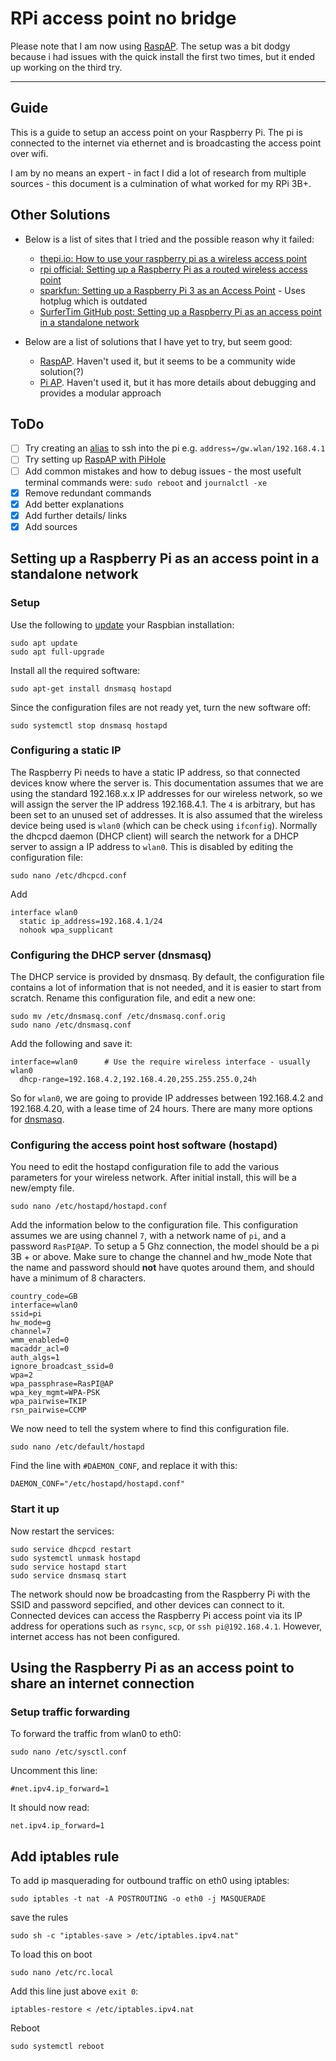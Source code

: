 # RPi access point no bridge

Please note that I am now using [RaspAP](https://raspap.com/). The setup was a bit dodgy because i had issues with the quick install the first two times, but it ended up working on the third try.

---

## Guide

This is a guide to setup an access point on your Raspberry Pi. The pi is connected to the internet via ethernet and is broadcasting the access point over wifi.

I am by no means an expert - in fact I did a lot of research from multiple sources - this document is a culmination of what worked for my RPi 3B+.

## Other Solutions

- Below is a list of sites that I tried and the possible reason why it failed:
  - [thepi.io: How to use your raspberry pi as a wireless access point](https://thepi.io/how-to-use-your-raspberry-pi-as-a-wireless-access-point/)
  - [rpi official: Setting up a Raspberry Pi as a routed wireless access point](https://www.raspberrypi.org/documentation/configuration/wireless/access-point-routed.md)
  - [sparkfun: Setting up a Raspberry Pi 3 as an Access Point](https://learn.sparkfun.com/tutorials/setting-up-a-raspberry-pi-3-as-an-access-point/all) - Uses hotplug which is outdated
  - [SurferTim GitHub post: Setting up a Raspberry Pi as an access point in a standalone network](https://github.com/SurferTim/documentation/blob/6bc583965254fa292a470990c40b145f553f6b34/configuration/wireless/access-point.md)

- Below are a list of solutions that I have yet to try, but seem good:
  - [RaspAP](https://raspap.com/). Haven't used it, but it seems to be a community wide solution(?)
  - [Pi AP](https://github.com/f1linux/pi-ap). Haven't used it, but it has more details about debugging and provides a modular approach

## ToDo

- [ ] Try creating an [alias](https://www.raspberrypi.org/documentation/configuration/wireless/access-point-routed.md) to ssh into the pi e.g. `address=/gw.wlan/192.168.4.1`
- [ ] Try setting up [RaspAP with PiHole](https://discourse.pi-hole.net/t/raspap-pihole/14739)
- [ ] Add common mistakes and how to debug issues - the most usefult terminal commands were: `sudo reboot` and `journalctl -xe`
- [x] Remove redundant commands
- [x] Add better explanations
- [x] Add further details/ links
- [x] Add sources

## Setting up a Raspberry Pi as an access point in a standalone network
### Setup

Use the following to [update](https://www.raspberrypi.org/documentation/raspbian/updating.mdhttps://www.raspberrypi.org/documentation/raspbian/updating.md) your Raspbian installation:
```
sudo apt update
sudo apt full-upgrade
```
Install all the required software:
```
sudo apt-get install dnsmasq hostapd
```
Since the configuration files are not ready yet, turn the new software off:
```
sudo systemctl stop dnsmasq hostapd
```

### Configuring a static IP

The Raspberry Pi needs to have a static IP address, so that connected devices know where the server is.
This documentation assumes that we are using the standard 192.168.x.x IP addresses for our wireless network, so we will assign the server the IP address 192.168.4.1. 
The `4` is arbitrary, but has been set to an unused set of addresses.
It is also assumed that the wireless device being used is `wlan0` (which can be check using `ifconfig`). Normally the dhcpcd daemon (DHCP client) will search the network for a DHCP server to assign a IP address to `wlan0`. This is disabled by editing the configuration file:

```
sudo nano /etc/dhcpcd.conf
```

Add
```
interface wlan0
  static ip_address=192.168.4.1/24
  nohook wpa_supplicant
```

### Configuring the DHCP server (dnsmasq)

The DHCP service is provided by dnsmasq. 
By default, the configuration file contains a lot of information that is not needed, and it is easier to start from scratch. 
Rename this configuration file, and edit a new one:

```
sudo mv /etc/dnsmasq.conf /etc/dnsmasq.conf.orig  
sudo nano /etc/dnsmasq.conf
```

Add the following and save it:

```
interface=wlan0      # Use the require wireless interface - usually wlan0
  dhcp-range=192.168.4.2,192.168.4.20,255.255.255.0,24h
```

So for `wlan0`, we are going to provide IP addresses between 192.168.4.2 and 192.168.4.20, with a lease time of 24 hours. 
There are many more options for [dnsmasq](http://www.thekelleys.org.uk/dnsmasq/doc.html).

### Configuring the access point host software (hostapd)

You need to edit the hostapd configuration file to add the various parameters for your wireless network. 
After initial install, this will be a new/empty file.

```
sudo nano /etc/hostapd/hostapd.conf
```

Add the information below to the configuration file. 
This configuration assumes we are using channel `7`, with a network name of `pi`, and a password `RasPI@AP`.
To setup a 5 Ghz connection, the model should be a pi 3B + or above. Make sure to change the channel and hw_mode
Note that the name and password should **not** have quotes around them, and should have a minimum of 8 characters.

```
country_code=GB
interface=wlan0
ssid=pi
hw_mode=g
channel=7
wmm_enabled=0
macaddr_acl=0
auth_algs=1
ignore_broadcast_ssid=0
wpa=2
wpa_passphrase=RasPI@AP
wpa_key_mgmt=WPA-PSK
wpa_pairwise=TKIP
rsn_pairwise=CCMP
```

We now need to tell the system where to find this configuration file.

```
sudo nano /etc/default/hostapd
```

Find the line with `#DAEMON_CONF`, and replace it with this:

```
DAEMON_CONF="/etc/hostapd/hostapd.conf"
```

### Start it up

Now restart the services:

```
sudo service dhcpcd restart
sudo systemctl unmask hostapd
sudo service hostapd start  
sudo service dnsmasq start  
```

The network should now be broadcasting from the Raspberry Pi with the SSID and password sepcified, and other devices can connect to it.
Connected devices can access the Raspberry Pi access point via its IP address for operations such as `rsync`, `scp`, or `ssh pi@192.168.4.1`.
However, internet access has not been configured.


## Using the Raspberry Pi as an access point to share an internet connection

### Setup traffic forwarding

To forward the traffic from wlan0 to eth0:

```
sudo nano /etc/sysctl.conf
```

Uncomment this line:
```
#net.ipv4.ip_forward=1
```

It should now read:
```
net.ipv4.ip_forward=1
```

## Add iptables rule

To add ip masquerading for outbound traffic on eth0 using iptables:

```
sudo iptables -t nat -A POSTROUTING -o eth0 -j MASQUERADE
```

save the rules
```
sudo sh -c "iptables-save > /etc/iptables.ipv4.nat"
```

To load this on boot
```
sudo nano /etc/rc.local
```

Add this line just above `exit 0`:

```
iptables-restore < /etc/iptables.ipv4.nat
```

Reboot
```
sudo systemctl reboot
```
